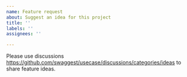 ```yaml
---
name: Feature request
about: Suggest an idea for this project
title: ''
labels: ''
assignees: ''

---
```


Please use discussions https://github.com/swaggest/usecase/discussions/categories/ideas to share feature ideas.
